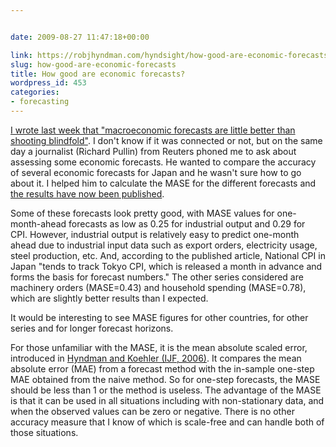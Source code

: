 ```yaml
---


date: 2009-08-27 11:47:18+00:00

link: https://robjhyndman.com/hyndsight/how-good-are-economic-forecasts/
slug: how-good-are-economic-forecasts
title: How good are economic forecasts?
wordpress_id: 453
categories:
- forecasting
---
```


[I wrote last week that "macroeconomic forecasts are little better than shooting blindfold"](https://robjhyndman.com/hyndsight/forecasting-the-recession/).  I don't know if it was connected or not, but on the same day a journalist (Richard Pullin) from Reuters phoned me to ask about assessing some economic forecasts. He wanted to compare the accuracy of several economic forecasts for Japan and he wasn't sure how to go about it. I helped him to calculate the MASE for the different forecasts and [the results have now been published](http://blogs.reuters.com/macroscope/2009/08/27/ranking-economic-forecasts/).

Some of these forecasts look pretty good, with MASE values for one-month-ahead forecasts as low as 0.25 for industrial output and 0.29 for CPI. However, industrial output is relatively easy to predict one-month ahead due to industrial input data such as export orders, electricity usage, steel production, etc. And, according to the published article, National CPI in Japan "tends to track Tokyo CPI, which is released a month in advance and forms the basis for forecast numbers." The other series considered are machinery orders (MASE=0.43) and household spending (MASE=0.78), which are slightly better results than I expected.

It would be interesting to see MASE figures for other countries, for other series and for longer forecast horizons.

For those unfamiliar with the MASE, it is the mean absolute scaled error, introduced in [Hyndman and Koehler (IJF, 2006)](/publications/another-look-at-measures-of-forecast-accuracy). It compares the mean absolute error (MAE) from a forecast method with the in-sample one-step MAE obtained from the naive method. So for one-step forecasts, the MASE should be less than 1 or the method is useless. The advantage of the MASE is that it can be used in all situations including with non-stationary data, and when the observed values can be zero or negative. There is no other accuracy measure that I know of which is scale-free and can handle both of those situations.

